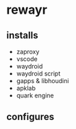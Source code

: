 # rewayr

## installs

- zaproxy 
- vscode
- waydroid
- waydroid script
- gapps & libhoudini
- apklab
- quark engine

## configures